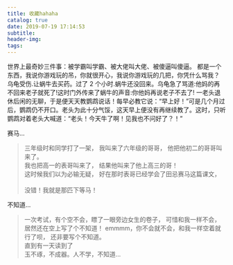 ```yaml
---
title: 收藏hahaha
catalog: true
date: 2019-07-19 17:14:53
subtitle:
header-img:
tags:
---
```


世界上最奇妙三件事：被学霸叫学霸、被大佬叫大佬、被傻逼叫傻逼。
都是一个东西，我说你游戏玩的吊，你就很开心，我说你游戏玩的几把，你凭什么骂我？
乌龟受伤.让蜗牛去买药。过了 2 个小时.蜗牛还没回来。乌龟急了骂道:他妈的再不回来老子就死了!这时门外传来了蜗牛的声音:你他妈再说老子不去了!
一老头退休后闲的无聊，于是便天天教鹦鹉说话！每早必教它说：“早上好！”可是几个月过后，鹦鹉仍不开口。老头为此十分气馁，这天早上便没有再继续教了。这时，只听鹦鹉对着老头大喊道：“老头！今天牛了啊！见我也不问好了？！”

赛马...

> 三年级时和同学打了一架，
> 我叫来了六年级的哥哥，
> 他把他初二的哥哥叫来了。<br />
> 我也把高一的表哥叫来了，
> 结果他叫来了他上高三的哥！<br />
> 这时候我们以为必输无疑，
> 好在那时表哥已经学会了田忌赛马这篇课文，
> <br />
> <br />
> 没错！我就是那匹下等马！

不知道...

> 一次考试，有个空不会，瞟了一眼旁边女生的卷子，
> 可惜和我一样不会，居然还在空上写了个不知道！
> emmmm，你不会就不会，和我一样空着就行了呗，
> 还非要写个不知道。<br />
> 直到有一天读到了
> <br />
> 玉不琢，不成器。人不学，不知道...

<span style="display:none">
    一箱情愿

    一天一个黑人哥们走在马路上high的不行:"你日我的妹妹，你日我的妈，你日我的爱人，日我的全家....."
    我现在就想知道什么歌这么鬼畜
    ..."你是我的玫瑰，你是我的花，你是我的爱人，是我的牵挂"

    发现拜拜这两个字好像四个烤串

    回到家，儿子和老婆都没睡。
    儿子：“老爸过来！”我刚要过去，老婆道：“老公过来！”
    我对儿子说：“你妈也在喊我，她是我老婆，你是我儿子，我到底该去谁那边？”
    儿子沉思片刻，一脸严肃，道：“你应该清楚自己姓什么！”

</span>
